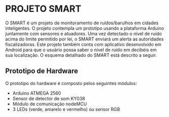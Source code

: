# PROJETO SMART #
O SMART é um projeto de monitoramento de ruídos/barulhos em cidades inteligentes. O projeto contempla um prototipo usando a
plataforma Arduino juntamente com sensores e atuadores. Uma vez detectado o nível de ruído acima do limite permitido por lei, 
o SMART enviará um alerta as autoridades fiscalizadoras. Este projeto também conta com aplicativo desenvolvido em Android 
para que o usuário possa saber o nível de ruído em decibéis em sua localização. O esquema detalhado do SMART está descrito a seguir.

## Prototipo de Hardware ##
O prototipo do hardware é composto pelos seguintes módulos:
- Arduino ATMEGA 2560
- Sensor de detector de som KY038
- Módulo de comunicação nodeMCU
- 3 LEDs (verde, amarelo e vermelho) ou sensor RGB

